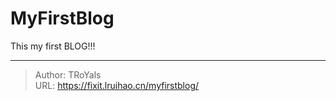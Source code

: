 # MyFirstBlog


<!--more-->

This my first BLOG!!!


---

> Author: TRoYals  
> URL: https://fixit.lruihao.cn/myfirstblog/  

